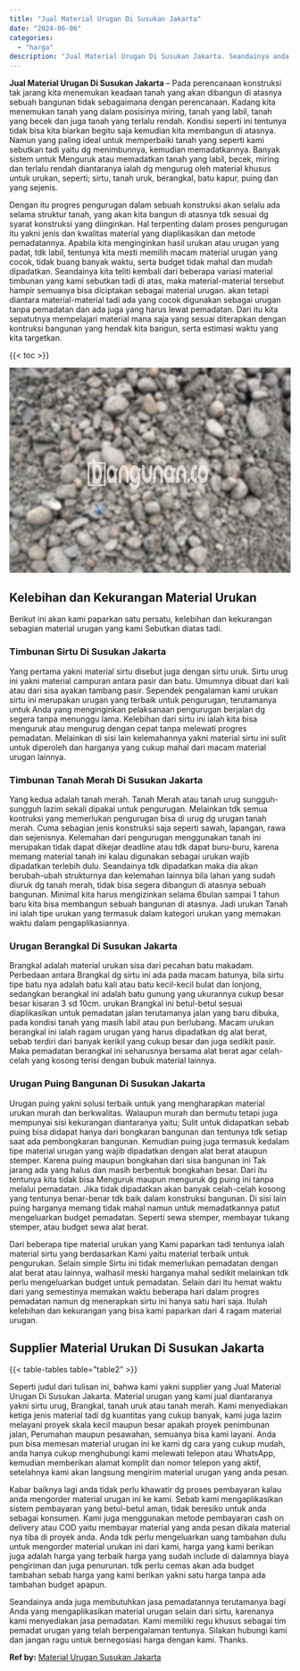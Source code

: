 ```yaml
---
title: "Jual Material Urugan Di Susukan Jakarta"
date: "2024-06-06"
categories: 
  - "harga"
description: "Jual Material Urugan Di Susukan Jakarta. Seandainya anda juga membutuhkan jasa pemadatannya terutamanya bagi Anda yang mengaplikasikan material urugan selain..."
---
```


**Jual Material Urugan Di Susukan Jakarta** – Pada perencanaan konstruksi tak jarang kita menemukan keadaan tanah yang akan dibangun di atasnya sebuah bangunan tidak sebagaimana dengan perencanaan. Kadang kita menemukan tanah yang dalam posisinya miring, tanah yang labil, tanah yang becek dan juga tanah yang terlalu rendah. Kondisi seperti ini tentunya tidak bisa kita biarkan begitu saja kemudian kita membangun di atasnya. Namun yang paling ideal untuk memperbaiki tanah yang seperti kami sebutkan tadi yaitu dg menimbunnya, kemudian memadatkannya. Banyak sistem untuk Menguruk atau memadatkan tanah yang labil, becek, miring dan terlalu rendah diantaranya ialah dg mengurug oleh material khusus untuk urukan, seperti; sirtu, tanah uruk, berangkal, batu kapur, puing dan yang sejenis.

Dengan itu progres pengurugan dalam sebuah konstruksi akan selalu ada selama struktur tanah, yang akan kita bangun di atasnya tdk sesuai dg syarat konstruksi yang diinginkan. Hal terpenting dalam proses pengurugan itu yakni jenis dan kwalitas material yang diaplikasikan dan metode pemadatannya. Apabila kita menginginkan hasil urukan atau urugan yang padat, tdk labil, tentunya kita mesti memilih macam material urugan yang cocok, tidak buang banyak waktu, serta budget tidak mahal dan mudah dipadatkan. Seandainya kita teliti kembali dari beberapa variasi material timbunan yang kami sebutkan tadi di atas, maka material-material tersebut hampir semuanya bisa diciptakan sebagai material urugan. akan tetapi diantara material-material tadi ada yang cocok digunakan sebagai urugan tanpa pemadatan dan ada juga yang harus lewat pemadatan. Dari itu kita sepatutnya mempelajari material mana saja yang sesuai diterapkan dengan kontruksi bangunan yang hendak kita bangun, serta estimasi waktu yang kita targetkan.

{{< toc >}}

![Jual Material Urugan Di Susukan Jakarta](/images/jual-urugan-22.png)

## Kelebihan dan Kekurangan Material Urukan

Berikut ini akan kami paparkan satu persatu, kelebihan dan kekurangan sebagian material urugan yang kami Sebutkan diatas tadi.

### Timbunan Sirtu Di Susukan Jakarta

Yang pertama yakni material sirtu disebut juga dengan sirtu uruk. Sirtu urug ini yakni material campuran antara pasir dan batu. Umumnya dibuat dari kali atau dari sisa ayakan tambang pasir. Sependek pengalaman kami urukan sirtu ini merupakan urugan yang terbaik untuk pengurugan, terutamanya untuk Anda yang menginginkan pelaksanaan pengurugan berjalan dg segera tanpa menunggu lama. Kelebihan dari sirtu ini ialah kita bisa menguruk atau mengurug dengan cepat tanpa melewati progres pemadatan. Melainkan di sisi lain kelemahannya yakni material sirtu ini sulit untuk diperoleh dan harganya yang cukup mahal dari macam material urugan lainnya.

### Timbunan Tanah Merah Di Susukan Jakarta

Yang kedua adalah tanah merah. Tanah Merah atau tanah urug sungguh-sungguh lazim sekali dipakai untuk pengurugan. Melainkan tdk semua kontruksi yang memerlukan pengurugan bisa di urug dg urugan tanah merah. Cuma sebagian jenis konstruksi saja seperti sawah, lapangan, rawa dan sejenisnya. Kelemahan dari pengurugan menggunakan tanah ini merupakan tidak dapat dikejar deadline atau tdk dapat buru-buru, karena memang material tanah ini kalau digunakan sebagai urukan wajib dipadatkan terlebih dulu. Seandainya tdk dipadatkan maka dia akan berubah-ubah strukturnya dan kelemahan lainnya bila lahan yang sudah diuruk dg tanah merah, tidak bisa segera dibangun di atasnya sebuah bangunan. Minimal kita harus mengizinkan selama 6bulan sampai 1 tahun baru kita bisa membangun sebuah bangunan di atasnya. Jadi urukan Tanah ini ialah tipe urukan yang termasuk dalam kategori urukan yang memakan waktu dalam pengaplikasiannya.

### Urugan Berangkal Di Susukan Jakarta

Brangkal adalah material urukan sisa dari pecahan batu makadam. Perbedaan antara Brangkal dg sirtu ini ada pada macam batunya, bila sirtu tipe batu nya adalah batu kali atau batu kecil-kecil bulat dan lonjong, sedangkan berangkal ini adalah batu gunung yang ukurannya cukup besar besar kisaran 3 sd 10cm. urukan Brangkal ini betul-betul sesuai diaplikasikan untuk pemadatan jalan terutamanya jalan yang baru dibuka, pada kondisi tanah yang masih labil atau pun berlubang. Macam urukan berangkal ini ialah ragam urugan yang harus dipadatkan dg alat berat, sebab terdiri dari banyak kerikil yang cukup besar dan juga sedikit pasir. Maka pemadatan berangkal ini seharusnya bersama alat berat agar celah-celah yang kosong terisi dengan bubuk material lainnya.

### Urugan Puing Bangunan Di Susukan Jakarta

Urugan puing yakni solusi terbaik untuk yang mengharapkan material urukan murah dan berkwalitas. Walaupun murah dan bermutu tetapi juga mempunyai sisi kekurangan diantaranya yaitu; Sulit untuk didapatkan sebab puing bisa didapat hanya dari bongkaran bangunan dan tentunya tdk setiap saat ada pembongkaran bangunan. Kemudian puing juga termasuk kedalam tipe material urugan yang wajib dipadatkan dengan alat berat ataupun stemper. Karena puing maupun bongkahan dari sisa bangunan ini Tak jarang ada yang halus dan masih berbentuk bongkahan besar. Dari itu tentunya kita tidak bisa Menguruk maupun menguruk dg puing ini tanpa melalui pemadatan. Jika tidak dipadatkan akan banyak celah-celah kosong yang tentunya benar-benar tdk baik dalam konstruksi bangunan. Di sisi lain puing harganya memang tidak mahal namun untuk memadatkannya patut mengeluarkan budget pemadatan. Seperti sewa stemper, membayar tukang stemper, atau budget sewa alat berat.

Dari beberapa tipe material urukan yang Kami paparkan tadi tentunya ialah material sirtu yang berdasarkan Kami yaitu material terbaik untuk pengurukan. Selain simple Sirtu ini tidak memerlukan pemadatan dengan alat berat atau lainnya, walhasil meski harganya mahal sedikit melainkan tdk perlu mengeluarkan budget untuk pemadatan. Selain dari itu hemat waktu dari yang semestinya memakan waktu beberapa hari dalam progres pemadatan namun dg menerapkan sirtu ini hanya satu hari saja. Itulah kelebihan dan kekurangan yang bisa kami paparkan dari 4 ragam material urugan.

## Supplier Material Urukan Di Susukan Jakarta

{{< table-tables table="table2" >}}

Seperti judul dari tulisan ini, bahwa kami yakni supplier yang Jual Material Urugan Di Susukan Jakarta. Material urugan yang kami jual diantaranya yakni sirtu urug, Brangkal, tanah uruk atau tanah merah. Kami menyediakan ketiga jenis material tadi dg kuantitas yang cukup banyak, kami juga lazim melayani proyek skala kecil maupun besar apakah proyek penimbunan jalan, Perumahan maupun pesawahan, semuanya bisa kami layani. Anda pun bisa memesan material urugan ini ke kami dg cara yang cukup mudah, anda hanya cukup menghubungi kami melewati telepon atau WhatsApp, kemudian memberikan alamat komplit dan nomor telepon yang aktif, setelahnya kami akan langsung mengirim material urugan yang anda pesan.

Kabar baiknya lagi anda tidak perlu khawatir dg proses pembayaran kalau anda mengorder material urugan ini ke kami. Sebab kami mengaplikasikan sistem pembayaran yang betul-betul aman, tidak beresiko untuk anda sebagai konsumen. Kami juga menggunakan metode pembayaran cash on delivery atau COD yaitu membayar material yang anda pesan dikala material nya tiba di proyek anda. Anda tdk perlu mengeluarkan uang tambahan dulu untuk mengorder material urukan ini dari kami, harga yang kami berikan juga adalah harga yang terbaik harga yang sudah include di dalamnya biaya pengiriman dan juga penurunan. tdk perlu cemas akan ada budget tambahan sebab harga yang kami berikan yakni satu harga tanpa ada tambahan budget apapun.

Seandainya anda juga membutuhkan jasa pemadatannya terutamanya bagi Anda yang mengaplikasikan material urugan selain dari sirtu, karenanya kami menyediakan jasa pemadatan. Kami memiliki regu khusus sebagai tim pemadat urugan yang telah berpengalaman tentunya. Silakan hubungi kami dan jangan ragu untuk bernegosiasi harga dengan kami. Thanks.

**Ref by:** [Material Urugan Susukan Jakarta](https://id.wikipedia.org/wiki/Material)
